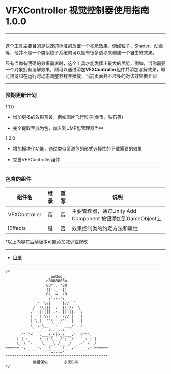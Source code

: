 # VFXController 视觉控制器使用指南 1.0.0

---

---

这个工具主要目的是快速的标准的放置一个视觉效果，例如粒子，Shader，动画等，他并不是一个类似粒子系统的可以拥有很多选项来创建一个自由的效果。

只有当你有明确的效果需求时，这个工具才能发挥出最大的优势，例如，当你需要一个对象拥有溶解效果，则可以通过添加**VFXController**组件并添加溶解效果，即可预览和在运行时动态调整参数并播放，当前页面并不过多的对该效果做介绍

---

### 预期更新计划

1.1.0

- 增加更多的效果预设，例如图片飞行粒子(金币，钻石等)

- 完全提取至成为包，加入到UMP包管理器当中

1.2.0

- 增加模块化功能，通过类似资源包的形式选择性的下载需要的效果

- 完善VFXController组件

---

### 包含的组件

| 组件名           | 继承  | 重写  | 说明                                           |
| ------------- |:---:|:---:| -------------------------------------------- |
| VFXController | 否   | 否   | 主要管理器，通过Unity Add Component 按钮添加到GameObject上 |
| IEffects      | 是   | 否   | 效果控制类的约定方法和属性                                |

*以上内容在后续版本可能添加减少或修改

---
- [目录](https://github.com/FQMWakeZero/ShaderTools/blob/main/README.md)
---

```
/*
                   _ooOoo_
                  o8888888o
                  88" . "88
                  (| -_- |)
                  O\  =  /O
               ____/`---'\____
             .'  \\|     |//  `.
            /  \\|||  :  |||//  \
           /  _||||| -:- |||||-  \
           |   | \\\  -  /// |   |
           | \_|  ''\---/''  |   |
           \  .-\__  `-`  ___/-. /
         ___`. .'  /--.--\  `. . __
      ."" '<  `.___\_<|>_/___.'  >'"".
     | | :  `- \`.;`\ _ /`;.`/ - ` : | |
     \  \ `-.   \_ __\ /__ _/   .-` /  /
======`-.____`-.___\_____/___.-`____.-'======
                   `=---='
^^^^^^^^^^^^^^^^^^^^^^^^^^^^^^^^^^^^^^^^^^^^^
            佛祖保佑       永无BUG
*/
```
